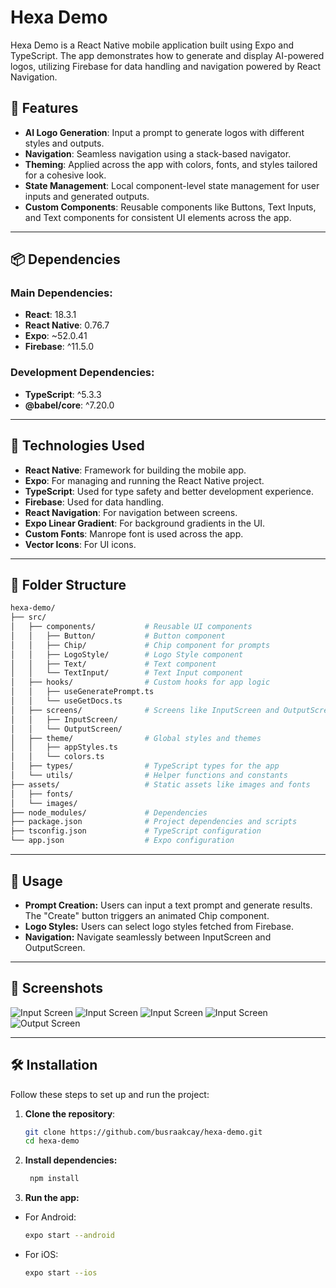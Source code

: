 # Hexa Demo

Hexa Demo is a React Native mobile application built using Expo and TypeScript. The app demonstrates how to generate and display AI-powered logos, utilizing Firebase for data handling and navigation powered by React Navigation.

## 🚀 Features

- **AI Logo Generation**: Input a prompt to generate logos with different styles and outputs.
- **Navigation**: Seamless navigation using a stack-based navigator.
- **Theming**: Applied across the app with colors, fonts, and styles tailored for a cohesive look.
- **State Management**: Local component-level state management for user inputs and generated outputs.
- **Custom Components**: Reusable components like Buttons, Text Inputs, and Text components for consistent UI elements across the app.

---

## 📦 Dependencies

### Main Dependencies:

- **React**: 18.3.1
- **React Native**: 0.76.7
- **Expo**: ~52.0.41
- **Firebase**: ^11.5.0

### Development Dependencies:

- **TypeScript**: ^5.3.3
- **@babel/core**: ^7.20.0

---

## 🔧 Technologies Used

- **React Native**: Framework for building the mobile app.
- **Expo**: For managing and running the React Native project.
- **TypeScript**: Used for type safety and better development experience.
- **Firebase**: Used for data handling.
- **React Navigation**: For navigation between screens.
- **Expo Linear Gradient**: For background gradients in the UI.
- **Custom Fonts**: Manrope font is used across the app.
- **Vector Icons**: For UI icons.

---

## 📂 Folder Structure

```bash
hexa-demo/
├── src/
│   ├── components/           # Reusable UI components
│   │   ├── Button/           # Button component
│   │   ├── Chip/             # Chip component for prompts
│   │   ├── LogoStyle/        # Logo Style component
│   │   ├── Text/             # Text component
│   │   └── TextInput/        # Text Input component
│   ├── hooks/                # Custom hooks for app logic
│   │   ├── useGeneratePrompt.ts
│   │   └── useGetDocs.ts
│   ├── screens/              # Screens like InputScreen and OutputScreen
│   │   ├── InputScreen/
│   │   └── OutputScreen/
│   ├── theme/                # Global styles and themes
│   │   ├── appStyles.ts
│   │   └── colors.ts
│   ├── types/                # TypeScript types for the app
│   └── utils/                # Helper functions and constants
├── assets/                   # Static assets like images and fonts
│   ├── fonts/
│   └── images/
├── node_modules/             # Dependencies
├── package.json              # Project dependencies and scripts
├── tsconfig.json             # TypeScript configuration
└── app.json                  # Expo configuration
```

---

## 📄 Usage

- **Prompt Creation:** Users can input a text prompt and generate results. The "Create" button triggers an animated Chip component.
- **Logo Styles:** Users can select logo styles fetched from Firebase.
- **Navigation:** Navigate seamlessly between InputScreen and OutputScreen.

---

## 📸 Screenshots

![Input Screen](assets/images/app/s1.png)
![Input Screen](assets/images/app/s2.png)
![Input Screen](assets/images/app/s3.png)
![Input Screen](assets/images/app/s4.png)
![Output Screen](assets/images/app/s5.png)

---

## 🛠️ Installation

Follow these steps to set up and run the project:

1. **Clone the repository**:

   ```bash
   git clone https://github.com/busraakcay/hexa-demo.git
   cd hexa-demo
   ```

2. **Install dependencies:**

   ```bash
    npm install
   ```

3. **Run the app:**

- For Android:

  ```bash
  expo start --android
  ```

- For iOS:
  ```bash
  expo start --ios
  ```

